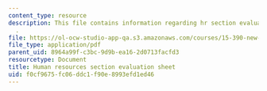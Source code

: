 ```yaml
---
content_type: resource
description: This file contains information regarding hr section evaluation sheet
  .
file: https://ol-ocw-studio-app-qa.s3.amazonaws.com/courses/15-390-new-enterprises-spring-2013/f0cf9675fc06ddc1f90e8993efd1ed46_MIT15_390S13_hrsectsheet.pdf
file_type: application/pdf
parent_uid: 8964a99f-c3bc-9d9b-ea16-2d0713facfd3
resourcetype: Document
title: Human resources section evaluation sheet
uid: f0cf9675-fc06-ddc1-f90e-8993efd1ed46
---
```

